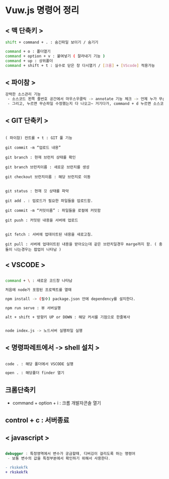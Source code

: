 # Vuw.js 명령어 정리

## < 맥 단축키 >
```sh
shift + command + . : 숨긴파일 보이기 / 숨기기

command + o : 폴더열기
command + option + v : 붙여넣기 ( 잘라내기 기능 )
command + up : 상위폴더
command + shift + t : 실수로 닫은 창 다시열기 / [크롬] + [VScode] 적용가능
```

## < 파이참 >
```sh
강력한 소스관리 기능
 - 소스코드 왼쪽 줄번호 공간에서 마우스우클릭 -> annotate 기능 체크 -> 언제 누가 무슨수정했는지 날짜가 나온다.
 - 그리고, 누르면 무슨파일 수정했는지 다 나오고~ 거기다가, command + d 누르면 소스코드가 그대로 다 비교해서 나타난다.
```

## < GIT 단축키 >
```git

( 파이참) 컨트롤 + t : GIT 풀 기능

git commit -m “업로드 내용”

git branch : 현재 브런치 상태를 확인

git branch 브런치이름 : 새로운 브런치를 생성

git checkout 브런치이름 : 해당 브런치로 이동


git status : 현재 깃 상태를 파악

git add . : 업로드가 필요한 파일들을 업로드함.

git commit -m “커밋이름” : 파일들을 로컬에 커밋함

git push : 커밋된 내용을 서버에 업로드


git fetch : 서버에 업데이트된 내용을 새로고침.

git pull : 서버에 업데이트된 내용을 받아오는데 같은 브런치일경우 marge까지 함. ( 충돌이 나는경우는 팝업이 나타남 )

```




## < VSCODE >
```sh

command + \ : 새로운 코드창 나타남

처음에 node가 포함된 프로젝트를 열때

npm install -> (필수) package.json 안에 dependency를 설치한다.

npm run serve : 뷰 서버실행

alt + shift + 방향키 UP or DOWN : 해당 커서를 기점으로 한줄복사


node index.js -> 노드서버 실행파일 실행
```




## < 명령파레트에서 -> shell 설치 >
```sh

code . : 해당 폴더에서 VSCODE 실행

open . : 해당폴더 finder 열기
```

## 크롬단축키
 - command + option + i : 크롬 개발자콘솔 열기


## control + c : 서버종료



## < javascript >
```js

debugger : 특정영역에서 변수가 궁금할때, 디버깅이 걸리도록 하는 명령어
 - 보통 변수의 값을 특정부분에서 확인하기 위해서 사용한다.

```


```diff
- rkskekfk
+ rkskekfk
```







